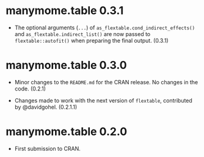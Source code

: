 # manymome.table 0.3.1

- The optional arguments (`...`) of
  `as_flextable.cond_indirect_effects()`
  and `as_flextable.indirect_list()`
  are now passed to `flextable::autofit()`
  when preparing the final output.
  (0.3.1)

# manymome.table 0.3.0

- Minor changes to the `README.md`
  for the CRAN release. No changes in
  the code. (0.2.1)

- Changes made to work with the next
  version of `flextable`, contributed
  by @davidgohel. (0.2.1.1)

# manymome.table 0.2.0

- First submission to CRAN.

